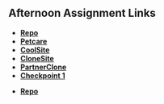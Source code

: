 ## Afternoon Assignment Links

-  **[Repo](https://github.com/ewood-coder/fs-journal)**
-  **[Petcare](https://ewood-coder.github.io/boiseCodeWorks/Week1/petcare)**
-  **[CoolSite](https://ewood-coder.github.io/boiseCodeWorks/Week1/coolSite)**
-  **[CloneSite](https://ewood-coder.github.io/boiseCodeWorks/Week1/cloneSite)**
-	**[PartnerClone](https://ewood-coder.github.io/boiseCodeWorks/Week1/partnerClone)**
-	**[Checkpoint 1](https://ewood-coder.github.io/siteCloneCP1/)**

<!-- EXTRAS -->
-	**[Repo](https://github.com/ewood-coder/<ASSIGNMENT_REPO>)**
